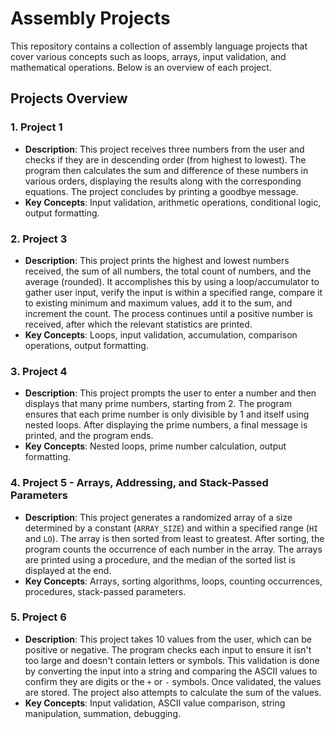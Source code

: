 # Assembly Projects

This repository contains a collection of assembly language projects that cover various concepts such as loops, arrays, input validation, and mathematical operations. Below is an overview of each project.

## Projects Overview

### 1. Project 1
- **Description**: This project receives three numbers from the user and checks if they are in descending order (from highest to lowest). The program then calculates the sum and difference of these numbers in various orders, displaying the results along with the corresponding equations. The project concludes by printing a goodbye message.
- **Key Concepts**: Input validation, arithmetic operations, conditional logic, output formatting.

### 2. Project 3
- **Description**: This project prints the highest and lowest numbers received, the sum of all numbers, the total count of numbers, and the average (rounded). It accomplishes this by using a loop/accumulator to gather user input, verify the input is within a specified range, compare it to existing minimum and maximum values, add it to the sum, and increment the count. The process continues until a positive number is received, after which the relevant statistics are printed.
- **Key Concepts**: Loops, input validation, accumulation, comparison operations, output formatting.

### 3. Project 4
- **Description**: This project prompts the user to enter a number and then displays that many prime numbers, starting from 2. The program ensures that each prime number is only divisible by 1 and itself using nested loops. After displaying the prime numbers, a final message is printed, and the program ends.
- **Key Concepts**: Nested loops, prime number calculation, output formatting.

### 4. Project 5 - Arrays, Addressing, and Stack-Passed Parameters
- **Description**: This project generates a randomized array of a size determined by a constant (`ARRAY_SIZE`) and within a specified range (`HI` and `LO`). The array is then sorted from least to greatest. After sorting, the program counts the occurrence of each number in the array. The arrays are printed using a procedure, and the median of the sorted list is displayed at the end.
- **Key Concepts**: Arrays, sorting algorithms, loops, counting occurrences, procedures, stack-passed parameters.

### 5. Project 6
- **Description**: This project takes 10 values from the user, which can be positive or negative. The program checks each input to ensure it isn't too large and doesn't contain letters or symbols. This validation is done by converting the input into a string and comparing the ASCII values to confirm they are digits or the `+` or `-` symbols. Once validated, the values are stored. The project also attempts to calculate the sum of the values.
- **Key Concepts**: Input validation, ASCII value comparison, string manipulation, summation, debugging.
